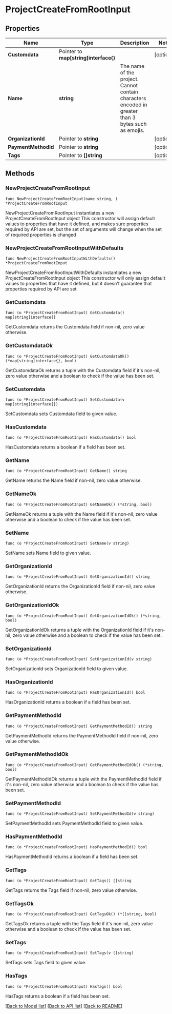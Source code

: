 # ProjectCreateFromRootInput

## Properties

Name | Type | Description | Notes
------------ | ------------- | ------------- | -------------
**Customdata** | Pointer to **map[string]interface{}** |  | [optional] 
**Name** | **string** | The name of the project. Cannot contain characters encoded in greater than 3 bytes such as emojis. | 
**OrganizationId** | Pointer to **string** |  | [optional] 
**PaymentMethodId** | Pointer to **string** |  | [optional] 
**Tags** | Pointer to **[]string** |  | [optional] 

## Methods

### NewProjectCreateFromRootInput

`func NewProjectCreateFromRootInput(name string, ) *ProjectCreateFromRootInput`

NewProjectCreateFromRootInput instantiates a new ProjectCreateFromRootInput object
This constructor will assign default values to properties that have it defined,
and makes sure properties required by API are set, but the set of arguments
will change when the set of required properties is changed

### NewProjectCreateFromRootInputWithDefaults

`func NewProjectCreateFromRootInputWithDefaults() *ProjectCreateFromRootInput`

NewProjectCreateFromRootInputWithDefaults instantiates a new ProjectCreateFromRootInput object
This constructor will only assign default values to properties that have it defined,
but it doesn't guarantee that properties required by API are set

### GetCustomdata

`func (o *ProjectCreateFromRootInput) GetCustomdata() map[string]interface{}`

GetCustomdata returns the Customdata field if non-nil, zero value otherwise.

### GetCustomdataOk

`func (o *ProjectCreateFromRootInput) GetCustomdataOk() (*map[string]interface{}, bool)`

GetCustomdataOk returns a tuple with the Customdata field if it's non-nil, zero value otherwise
and a boolean to check if the value has been set.

### SetCustomdata

`func (o *ProjectCreateFromRootInput) SetCustomdata(v map[string]interface{})`

SetCustomdata sets Customdata field to given value.

### HasCustomdata

`func (o *ProjectCreateFromRootInput) HasCustomdata() bool`

HasCustomdata returns a boolean if a field has been set.

### GetName

`func (o *ProjectCreateFromRootInput) GetName() string`

GetName returns the Name field if non-nil, zero value otherwise.

### GetNameOk

`func (o *ProjectCreateFromRootInput) GetNameOk() (*string, bool)`

GetNameOk returns a tuple with the Name field if it's non-nil, zero value otherwise
and a boolean to check if the value has been set.

### SetName

`func (o *ProjectCreateFromRootInput) SetName(v string)`

SetName sets Name field to given value.


### GetOrganizationId

`func (o *ProjectCreateFromRootInput) GetOrganizationId() string`

GetOrganizationId returns the OrganizationId field if non-nil, zero value otherwise.

### GetOrganizationIdOk

`func (o *ProjectCreateFromRootInput) GetOrganizationIdOk() (*string, bool)`

GetOrganizationIdOk returns a tuple with the OrganizationId field if it's non-nil, zero value otherwise
and a boolean to check if the value has been set.

### SetOrganizationId

`func (o *ProjectCreateFromRootInput) SetOrganizationId(v string)`

SetOrganizationId sets OrganizationId field to given value.

### HasOrganizationId

`func (o *ProjectCreateFromRootInput) HasOrganizationId() bool`

HasOrganizationId returns a boolean if a field has been set.

### GetPaymentMethodId

`func (o *ProjectCreateFromRootInput) GetPaymentMethodId() string`

GetPaymentMethodId returns the PaymentMethodId field if non-nil, zero value otherwise.

### GetPaymentMethodIdOk

`func (o *ProjectCreateFromRootInput) GetPaymentMethodIdOk() (*string, bool)`

GetPaymentMethodIdOk returns a tuple with the PaymentMethodId field if it's non-nil, zero value otherwise
and a boolean to check if the value has been set.

### SetPaymentMethodId

`func (o *ProjectCreateFromRootInput) SetPaymentMethodId(v string)`

SetPaymentMethodId sets PaymentMethodId field to given value.

### HasPaymentMethodId

`func (o *ProjectCreateFromRootInput) HasPaymentMethodId() bool`

HasPaymentMethodId returns a boolean if a field has been set.

### GetTags

`func (o *ProjectCreateFromRootInput) GetTags() []string`

GetTags returns the Tags field if non-nil, zero value otherwise.

### GetTagsOk

`func (o *ProjectCreateFromRootInput) GetTagsOk() (*[]string, bool)`

GetTagsOk returns a tuple with the Tags field if it's non-nil, zero value otherwise
and a boolean to check if the value has been set.

### SetTags

`func (o *ProjectCreateFromRootInput) SetTags(v []string)`

SetTags sets Tags field to given value.

### HasTags

`func (o *ProjectCreateFromRootInput) HasTags() bool`

HasTags returns a boolean if a field has been set.


[[Back to Model list]](../README.md#documentation-for-models) [[Back to API list]](../README.md#documentation-for-api-endpoints) [[Back to README]](../README.md)


